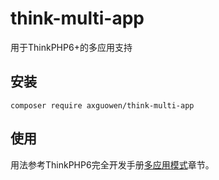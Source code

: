 # think-multi-app

用于ThinkPHP6+的多应用支持

## 安装

~~~
composer require axguowen/think-multi-app
~~~

## 使用

用法参考ThinkPHP6完全开发手册[多应用模式](https://www.kancloud.cn/manual/thinkphp6_0/1297876)章节。

